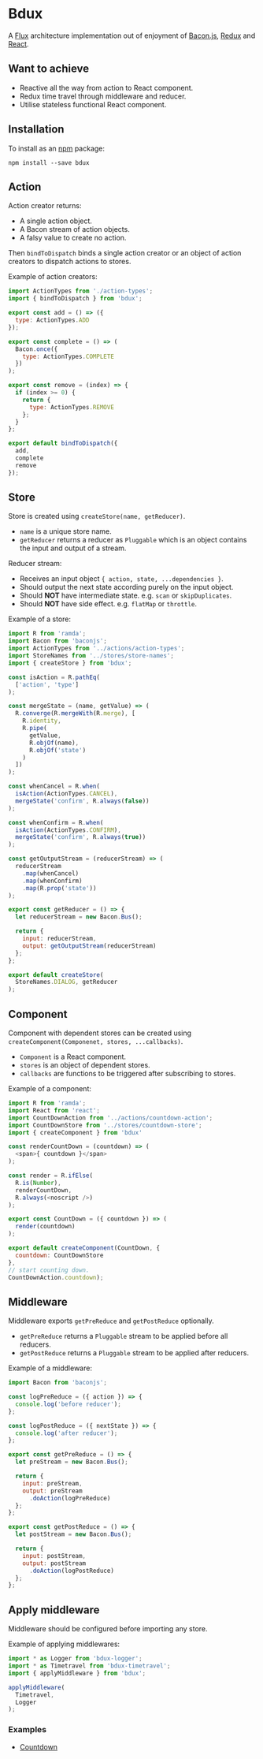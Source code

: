 Bdux
=======

A [Flux](https://github.com/facebook/flux/) architecture implementation out of enjoyment of [Bacon.js](https://baconjs.github.io/), [Redux](http://redux.js.org/) and [React](https://facebook.github.io/react/).

## Want to achieve
- Reactive all the way from action to React component.
- Redux time travel through middleware and reducer.
- Utilise stateless functional React component.

## Installation
To install as an [npm](https://www.npmjs.com/) package:
```
npm install --save bdux
```

## Action
Action creator returns:
- A single action object.
- A Bacon stream of action objects.
- A falsy value to create no action.

Then `bindToDispatch` binds a single action creator or an object of action creators to dispatch actions to stores.

Example of action creators:
``` javascript
import ActionTypes from './action-types';
import { bindToDispatch } from 'bdux';

export const add = () => ({
  type: ActionTypes.ADD
});

export const complete = () => (
  Bacon.once({
    type: ActionTypes.COMPLETE
  })
);

export const remove = (index) => {
  if (index >= 0) {
    return {
      type: ActionTypes.REMOVE
    };
  }
};

export default bindToDispatch({
  add,
  complete
  remove
});
```

## Store
Store is created using `createStore(name, getReducer)`.
- `name` is a unique store name.
- `getReducer` returns a reducer as `Pluggable` which is an object contains the input and output of a stream.

Reducer stream:
- Receives an input object `{ action, state, ...dependencies }`.
- Should output the next state according purely on the input object.
- Should **NOT** have intermediate state. e.g. `scan` or `skipDuplicates`.
- Should **NOT** have side effect. e.g. `flatMap` or `throttle`.

Example of a store:
``` javascript
import R from 'ramda';
import Bacon from 'baconjs';
import ActionTypes from '../actions/action-types';
import StoreNames from '../stores/store-names';
import { createStore } from 'bdux';

const isAction = R.pathEq(
  ['action', 'type']
);

const mergeState = (name, getValue) => (
  R.converge(R.mergeWith(R.merge), [
    R.identity,
    R.pipe(
      getValue,
      R.objOf(name),
      R.objOf('state')
    )
  ])
);

const whenCancel = R.when(
  isAction(ActionTypes.CANCEL),
  mergeState('confirm', R.always(false))
);

const whenConfirm = R.when(
  isAction(ActionTypes.CONFIRM),
  mergeState('confirm', R.always(true))
);

const getOutputStream = (reducerStream) => (
  reducerStream
    .map(whenCancel)
    .map(whenConfirm)
    .map(R.prop('state'))
);

export const getReducer = () => {
  let reducerStream = new Bacon.Bus();

  return {
    input: reducerStream,
    output: getOutputStream(reducerStream)
  };
};

export default createStore(
  StoreNames.DIALOG, getReducer
);
```

## Component
Component with dependent stores can be created using `createComponent(Componenet, stores, ...callbacks)`.
- `Component` is a React component.
- `stores` is an object of dependent stores.
- `callbacks` are functions to be triggered after subscribing to stores.

Example of a component:
``` javascript
import R from 'ramda';
import React from 'react';
import CountDownAction from '../actions/countdown-action';
import CountDownStore from '../stores/countdown-store';
import { createComponent } from 'bdux'

const renderCountDown = (countdown) => (
  <span>{ countdown }</span>
);

const render = R.ifElse(
  R.is(Number),
  renderCountDown,
  R.always(<noscript />)
);

export const CountDown = ({ countdown }) => (
  render(countdown)
);

export default createComponent(CountDown, {
  countdown: CountDownStore
},
// start counting down.
CountDownAction.countdown);
```

## Middleware
Middleware exports `getPreReduce` and `getPostReduce` optionally.
- `getPreReduce` returns a `Pluggable` stream to be applied before all reducers.
- `getPostReduce` returns a `Pluggable` stream to be applied after reducers.

Example of a middleware:
``` javascript
import Bacon from 'baconjs';

const logPreReduce = ({ action }) => {
  console.log('before reducer');
};

const logPostReduce = ({ nextState }) => {
  console.log('after reducer');
};

export const getPreReduce = () => {
  let preStream = new Bacon.Bus();

  return {
    input: preStream,
    output: preStream
      .doAction(logPreReduce)
  };
};

export const getPostReduce = () => {
  let postStream = new Bacon.Bus();

  return {
    input: postStream,
    output: postStream
      .doAction(logPostReduce)
  };
};
```

## Apply middleware
Middleware should be configured before importing any store.

Example of applying middlewares:
``` javascript
import * as Logger from 'bdux-logger';
import * as Timetravel from 'bdux-timetravel';
import { applyMiddleware } from 'bdux';

applyMiddleware(
  Timetravel,
  Logger
);
```

### Examples
- [Countdown](https://github.com/Intai/bdux-examples/tree/master/countdown)
